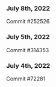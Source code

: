 ### July 8th, 2022

Commit #252526

### July 5th, 2022

Commit #314353


### July 4th, 2022

Commit #72281
